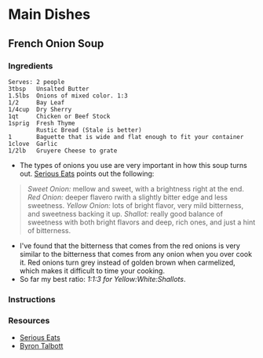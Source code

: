# Main Dishes
## French Onion Soup
### Ingredients
```
Serves: 2 people
3tbsp   Unsalted Butter
1.5lbs  Onions of mixed color. 1:3
1/2     Bay Leaf
1/4cup  Dry Sherry
1qt     Chicken or Beef Stock
1sprig  Fresh Thyme
        Rustic Bread (Stale is better)
1       Baguette that is wide and flat enough to fit your container
1clove  Garlic
1/2lb   Gruyere Cheese to grate
```

- The types of onions you use are very important in how this soup turns out. [Serious Eats](http://www.byrontalbott.com/?s=french+onion+soup) points out the following:
> *Sweet Onion:* mellow and sweet, with a brightness right at the end.
> *Red Onion:* deeper flavero rwith a slightly bitter edge and less sweetness.
> *Yellow Onion:* lots of bright flavor, very mild bitterness, and sweetness backing it up.
> *Shallot:* really good balance of sweetness with both bright flavors and deep, rich ones, and just a hint of bitterness.

- I've found that the bitterness that comes from the red onions is very similar to the bitterness that comes from any onion when you over cook it. Red onions turn grey instead of golden brown when carmelized, which makes it difficult to time your cooking.
- So far my best ratio: *1:1:3 for Yellow:White:Shallots*.

### Instructions

### Resources
- [Serious Eats](http://www.seriouseats.com/2015/01/how-to-make-the-best-french-onion-soup-caramelization.html)
- [Byron Talbott](http://www.byrontalbott.com/?s=french+onion+soup)
